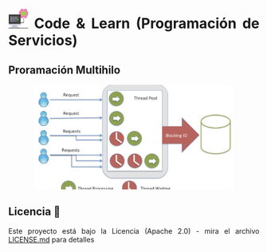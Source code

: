 <div style=" text-align: justify; ">

# <img src=../../../images/computer.png width="40"> Code & Learn (Programación de Servicios)

## Proramación Multihilo

<div style=" text-align: center; ">

<img src=images/threads.png width="400">

</div>

## Licencia 📄

Este proyecto está bajo la Licencia (Apache 2.0) - mira el archivo [LICENSE.md](../../../LICENSE) para detalles

</div>